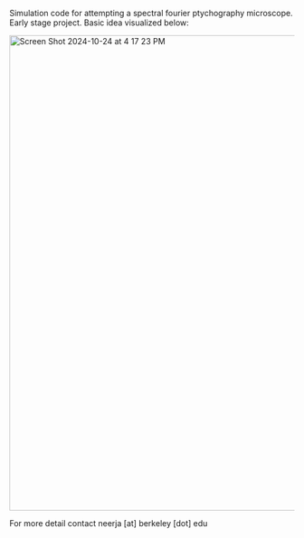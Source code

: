 Simulation code for attempting a spectral fourier ptychography microscope.  Early stage project.  Basic idea visualized below:

<img width="841" alt="Screen Shot 2024-10-24 at 4 17 23 PM" src="https://github.com/user-attachments/assets/95f5073c-f7e2-443a-a581-27d3211feefb">

For more detail contact neerja [at] berkeley [dot] edu
